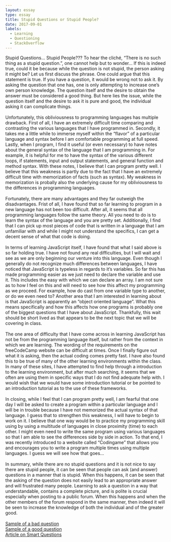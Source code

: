 ```yaml
---
layout: essay
type: essay
title: Stupid Questions or Stupid People?
date: 2017-09-01
labels:
  - Learning
  - Questioning
  - StackOverflow
---
```


Stupid Questions…  Stupid People???
To hear the cliché, “There is no such thing as a stupid question.”, one cannot help but to wonder…  If this is indeed true, could it be because while the question is not stupid, the person asking it might be?  Let us first discuss the phrase.  One could argue that this statement is true.  If you have a question, it would be wrong not to ask it.  By asking the question that one has, one is only attempting to increase one’s own person knowledge.  The question itself and the desire to obtain the answer must be considered a good thing.  But here lies the issue, while the question itself and the desire to ask it is pure and good, the individual asking it can complicate things.
<br><br>
Unfortunately, this obliviousness to programming languages has multiple drawback.  First of all, I have an extremely difficult time comparing and contrasting the various languages that I have programmed in.  Secondly, it takes me a little while to immerse myself within the “flavor” of a particular language and syntax before I am comfortable programming at full speed.  Lastly, when I program, I find it useful (or even necessary) to have notes about the general syntax of the language that I am programming in.  For example, it is helpful for me to have the syntax of the various different loops, if statements, input and output statements, and general function and method syntax.  With these notes, I believe that I can program pretty well.  I believe that this weakness is partly due to the fact that I have an extremely difficult time with memorization of facts (such as syntax). My weakness in memorization is probally also the underlying cause for my obliviousness to the differences in programming languages.
<br><br>
Fortunately, there are many advantages and they far outweigh the disadvantages.  Frist of all, I have found that so far learning to program in a new language has not been too difficult.  After all, it seems that all programming languages follow the same theory.  All you need to do is to learn the syntax of the language and you are pretty set.  Additionally, I find that I can pick up most pieces of code that is written in a language that I am unfamiliar with and while I might not understand the specifics, I can get a decent sense of what that code is doing.
<br><br>
In terms of learning JavaScript itself, I have found that what I said above is so far holding true.  I have not found any real difficulties, but I will wait and see as we are only beginning our venture into this language.  Even though I generally do not recognize much differences between languages, I have noticed that JavaScript is typeless in regards to it’s variables.  So far this has made programming easier as we just need to declare the variable and use it.  This includes the easy with which we can declare an array.  I am not sure as to how I feel on this and will need to see how this affect my programming as we proceed.  For example, how do cast from one variable type to another, or do we even need to?  Another area that I am interested in learning about is that JavaScript is apparently an “object oriented language”.  What this means specifically and how this affects how one programs is probably one of the biggest questions that I have about JavaScript.  Thankfully, this wait should be short lived as that appears to be the next topic that we will be covering in class.
<br><br>
The one area of difficulty that I have come across in learning JavaScript has not be from the programming language itself, but rather from the context in which we are learning.  The wording of the requirements on the freeCodeCamp website can be difficult at times.  Once I finally figure out what it is asking, then the actual coding comes pretty fast.  I have also found this to be true of many of the other learning environments within the class.  In many of these sites, I have attempted to find help through a introduction to the learning environment, but after much searching, it seems that we often are using them in specific ways that I do not find adequate help with.  I would wish that we would have some introduction tutorial or be pointed to an introduction tutorial as to the use of these frameworks.
<br><br>
In closing, while I feel that I can program pretty well, I am fearful that one day I will be asked to create a program within a particular language and I will be in trouble because I have not memorized the actual syntax of that language.  I guess that to strengthen this weakness, I will have to begin to work on it.  I believe that one way would be to practice my programming skill using by using a multitude of languages in close proximity (time) to each other.  I might even need to write the same program using various languages so that I am able to see the differences side by side in action.  To that end, I was recently introduced to a website called “Codingame” that allows you and encourages you to write a program multiple times using multiple languages.  I guess we will see how that goes…
<br><br>
In summary, while there are no stupid questions and it is not nice to say there are stupid people, it can be seen that people can ask (and answer) questions in a manner that is stupid.  When this happens, it can be seen that the asking of the question does not easily lead to an appropriate answer and will frustrated many people.  Learning to ask a question in a way that understandable, contains a complete picture, and is polite is crucial especially when posting to a public forum.  When this happens and when the other members of the forum respond in the same manner, then indeed it will be seen to increase the knowledge of both the individual and of the greater good. 
<br><br>
<a href="https://stackoverflow.com/questions/46111674/how-do-i-publish-content-in-facebook-using-java">Sample of a bad question</a><br>
<a href="https://stackoverflow.com/questions/271526/avoiding-null-statements">Sample of a good question</a><br>
<a href="http://www.catb.org/esr/faqs/smart-questions.html">Article on Smart Questions</a><br>

<!--https://stackoverflow.com/questions/46111002/check-if-string-contains-part-of-other-string-java-->
